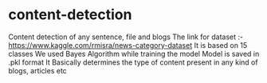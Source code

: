 # content-detection
Content detection of any sentence, file and blogs
The link for dataset :- https://www.kaggle.com/rmisra/news-category-dataset
It is based on 15 classes
We used Bayes Algorithm while training the model
Model is saved in .pkl format
It Basically determines the type of content present in any kind of blogs, articles etc

